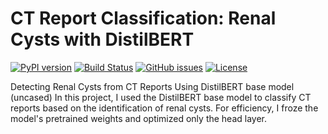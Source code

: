 # CT Report Classification: Renal Cysts with DistilBERT
[![PyPI version](https://img.shields.io/pypi/v/jupyter)](https://pypi.org/project/jupyter/)
[![Build Status](https://travis-ci.com/user/repo.svg?branch=main)](https://travis-ci.com/user/repo)
[![GitHub issues](https://img.shields.io/github/issues/user/repo)](https://github.com/ImHaifa/distilbert-renal-cyst-classifier/issues)
[![License](https://img.shields.io/github/license/user/repo)](LICENSE)


Detecting Renal Cysts from CT Reports Using DistilBERT base model (uncased)   In this project, I used the DistilBERT base model to classify CT reports based on the identification of renal cysts. For efficiency, I froze the model's pretrained weights and optimized only the head layer.
